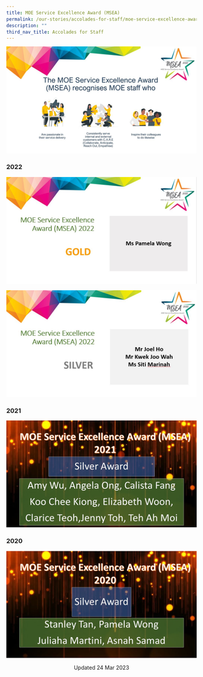 ```yaml
---
title: MOE Service Excellence Award (MSEA)
permalink: /our-stories/accolades-for-staff/moe-service-excellence-award-msea/
description: ""
third_nav_title: Accolades for Staff
---
```

![](/images/MSEA%202022%201.jpg)

### 2022
![](/images/MSEA%202022%203.jpg)

![](/images/MSEA%202022%202.jpg)

### 2021

![](/images/MSEA%202021.jpg)

### 2020

![](/images/MSEA%202020.jpg)

<center> Updated 24 Mar 2023 </center>
